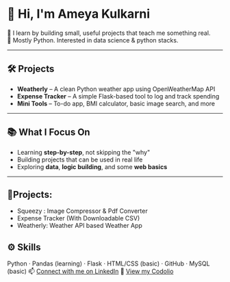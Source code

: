 # 👋 Hi, I'm Ameya Kulkarni

🧠 I learn by building small, useful projects that teach me something real.  
🐍 Mostly Python. Interested in data science & python stacks.

---

## 🛠️ Projects
- **Weatherly** – A clean Python weather app using OpenWeatherMap API  
- **Expense Tracker** – A simple Flask-based tool to log and track spending  
- **Mini Tools** – To-do app, BMI calculator, basic image search, and more

---

## 📚 What I Focus On
- Learning **step-by-step**, not skipping the "why"  
- Building projects that can be used in real life 
- Exploring **data**, **logic building**, and some **web basics**

---

## 🤝Projects:
- Squeezy : Image Compressor & Pdf Converter 
- Expense Tracker (With Downloadable CSV)
- Weatherly: Weather API based Weather App

## ⚙️ Skills
Python · Pandas (learning) · Flask · HTML/CSS (basic) · GitHub · MySQL (basic)
📫 [Connect with me on LinkedIn](https://www.linkedin.com/in/ameya-kulkarni-a31b74246)
🎯 [View my Codolio](https://codolio.com/profile/Ameya%20Kulkarni)
